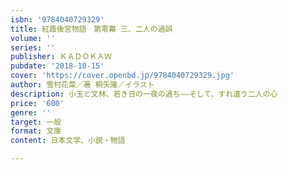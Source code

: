 ```yaml
---
isbn: '9784040729329'
title: 紅霞後宮物語　第零幕 三、二人の過誤
volume: ''
series: ''
publisher: ＫＡＤＯＫＡＷ
pubdate: '2018-10-15'
cover: 'https://cover.openbd.jp/9784040729329.jpg'
author: 雪村花菜／著 桐矢隆／イラスト
description: 小玉と文林、若き日の一夜の過ち――そして、すれ違う二人の心
price: '600'
genre: ''
target: 一般
format: 文庫
content: 日本文学、小説・物語

---
```


